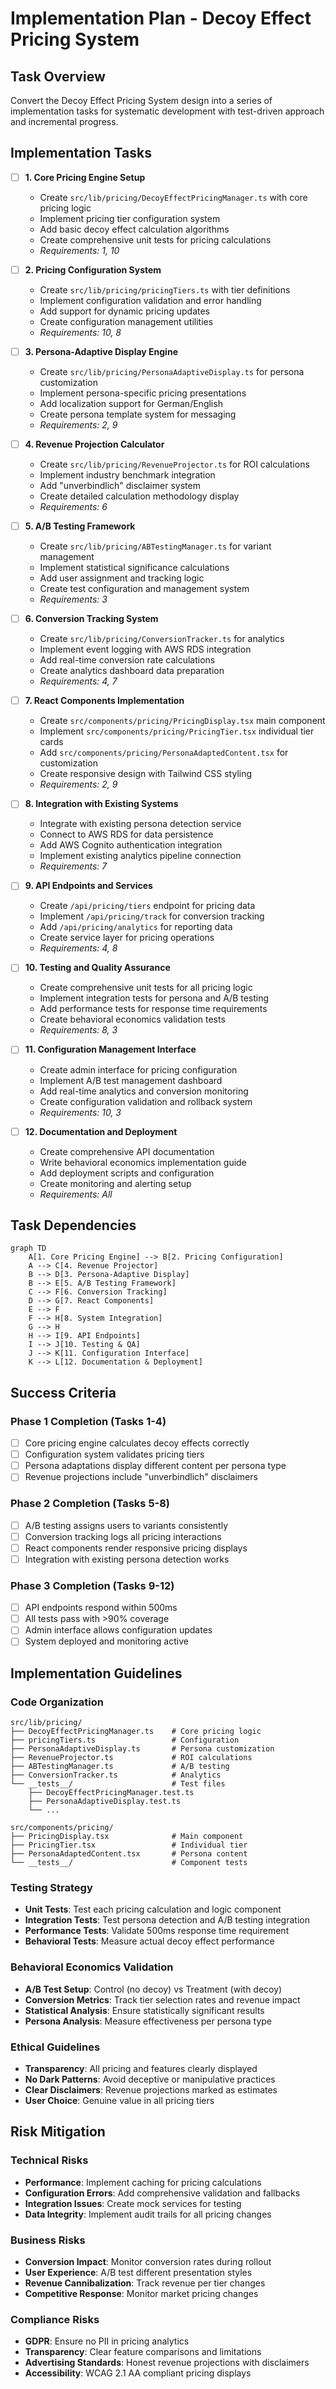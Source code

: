 # Implementation Plan - Decoy Effect Pricing System

## Task Overview

Convert the Decoy Effect Pricing System design into a series of implementation tasks for systematic development with test-driven approach and incremental progress.

## Implementation Tasks

- [ ] **1. Core Pricing Engine Setup**
  - Create `src/lib/pricing/DecoyEffectPricingManager.ts` with core pricing logic
  - Implement pricing tier configuration system
  - Add basic decoy effect calculation algorithms
  - Create comprehensive unit tests for pricing calculations
  - _Requirements: 1, 10_

- [ ] **2. Pricing Configuration System**
  - Create `src/lib/pricing/pricingTiers.ts` with tier definitions
  - Implement configuration validation and error handling
  - Add support for dynamic pricing updates
  - Create configuration management utilities
  - _Requirements: 10, 8_

- [ ] **3. Persona-Adaptive Display Engine**
  - Create `src/lib/pricing/PersonaAdaptiveDisplay.ts` for persona customization
  - Implement persona-specific pricing presentations
  - Add localization support for German/English
  - Create persona template system for messaging
  - _Requirements: 2, 9_

- [ ] **4. Revenue Projection Calculator**
  - Create `src/lib/pricing/RevenueProjector.ts` for ROI calculations
  - Implement industry benchmark integration
  - Add "unverbindlich" disclaimer system
  - Create detailed calculation methodology display
  - _Requirements: 6_

- [ ] **5. A/B Testing Framework**
  - Create `src/lib/pricing/ABTestingManager.ts` for variant management
  - Implement statistical significance calculations
  - Add user assignment and tracking logic
  - Create test configuration and management system
  - _Requirements: 3_

- [ ] **6. Conversion Tracking System**
  - Create `src/lib/pricing/ConversionTracker.ts` for analytics
  - Implement event logging with AWS RDS integration
  - Add real-time conversion rate calculations
  - Create analytics dashboard data preparation
  - _Requirements: 4, 7_

- [ ] **7. React Components Implementation**
  - Create `src/components/pricing/PricingDisplay.tsx` main component
  - Implement `src/components/pricing/PricingTier.tsx` individual tier cards
  - Add `src/components/pricing/PersonaAdaptedContent.tsx` for customization
  - Create responsive design with Tailwind CSS styling
  - _Requirements: 2, 9_

- [ ] **8. Integration with Existing Systems**
  - Integrate with existing persona detection service
  - Connect to AWS RDS for data persistence
  - Add AWS Cognito authentication integration
  - Implement existing analytics pipeline connection
  - _Requirements: 7_

- [ ] **9. API Endpoints and Services**
  - Create `/api/pricing/tiers` endpoint for pricing data
  - Implement `/api/pricing/track` for conversion tracking
  - Add `/api/pricing/analytics` for reporting data
  - Create service layer for pricing operations
  - _Requirements: 4, 8_

- [ ] **10. Testing and Quality Assurance**
  - Create comprehensive unit tests for all pricing logic
  - Implement integration tests for persona and A/B testing
  - Add performance tests for response time requirements
  - Create behavioral economics validation tests
  - _Requirements: 8, 3_

- [ ] **11. Configuration Management Interface**
  - Create admin interface for pricing configuration
  - Implement A/B test management dashboard
  - Add real-time analytics and conversion monitoring
  - Create configuration validation and rollback system
  - _Requirements: 10, 3_

- [ ] **12. Documentation and Deployment**
  - Create comprehensive API documentation
  - Write behavioral economics implementation guide
  - Add deployment scripts and configuration
  - Create monitoring and alerting setup
  - _Requirements: All_

## Task Dependencies

```mermaid
graph TD
    A[1. Core Pricing Engine] --> B[2. Pricing Configuration]
    A --> C[4. Revenue Projector]
    B --> D[3. Persona-Adaptive Display]
    B --> E[5. A/B Testing Framework]
    C --> F[6. Conversion Tracking]
    D --> G[7. React Components]
    E --> F
    F --> H[8. System Integration]
    G --> H
    H --> I[9. API Endpoints]
    I --> J[10. Testing & QA]
    J --> K[11. Configuration Interface]
    K --> L[12. Documentation & Deployment]
```

## Success Criteria

### Phase 1 Completion (Tasks 1-4)
- [ ] Core pricing engine calculates decoy effects correctly
- [ ] Configuration system validates pricing tiers
- [ ] Persona adaptations display different content per persona type
- [ ] Revenue projections include "unverbindlich" disclaimers

### Phase 2 Completion (Tasks 5-8)
- [ ] A/B testing assigns users to variants consistently
- [ ] Conversion tracking logs all pricing interactions
- [ ] React components render responsive pricing displays
- [ ] Integration with existing persona detection works

### Phase 3 Completion (Tasks 9-12)
- [ ] API endpoints respond within 500ms
- [ ] All tests pass with >90% coverage
- [ ] Admin interface allows configuration updates
- [ ] System deployed and monitoring active

## Implementation Guidelines

### Code Organization
```
src/lib/pricing/
├── DecoyEffectPricingManager.ts    # Core pricing logic
├── pricingTiers.ts                 # Configuration
├── PersonaAdaptiveDisplay.ts       # Persona customization
├── RevenueProjector.ts             # ROI calculations
├── ABTestingManager.ts             # A/B testing
├── ConversionTracker.ts            # Analytics
└── __tests__/                      # Test files
    ├── DecoyEffectPricingManager.test.ts
    ├── PersonaAdaptiveDisplay.test.ts
    └── ...

src/components/pricing/
├── PricingDisplay.tsx              # Main component
├── PricingTier.tsx                 # Individual tier
├── PersonaAdaptedContent.tsx       # Persona content
└── __tests__/                      # Component tests
```

### Testing Strategy
- **Unit Tests**: Test each pricing calculation and logic component
- **Integration Tests**: Test persona detection and A/B testing integration
- **Performance Tests**: Validate 500ms response time requirement
- **Behavioral Tests**: Measure actual decoy effect performance

### Behavioral Economics Validation
- **A/B Test Setup**: Control (no decoy) vs Treatment (with decoy)
- **Conversion Metrics**: Track tier selection rates and revenue impact
- **Statistical Analysis**: Ensure statistically significant results
- **Persona Analysis**: Measure effectiveness per persona type

### Ethical Guidelines
- **Transparency**: All pricing and features clearly displayed
- **No Dark Patterns**: Avoid deceptive or manipulative practices
- **Clear Disclaimers**: Revenue projections marked as estimates
- **User Choice**: Genuine value in all pricing tiers

## Risk Mitigation

### Technical Risks
- **Performance**: Implement caching for pricing calculations
- **Configuration Errors**: Add comprehensive validation and fallbacks
- **Integration Issues**: Create mock services for testing
- **Data Integrity**: Implement audit trails for all pricing changes

### Business Risks
- **Conversion Impact**: Monitor conversion rates during rollout
- **User Experience**: A/B test different presentation styles
- **Revenue Cannibalization**: Track revenue per tier changes
- **Competitive Response**: Monitor market pricing changes

### Compliance Risks
- **GDPR**: Ensure no PII in pricing analytics
- **Transparency**: Clear feature comparisons and limitations
- **Advertising Standards**: Honest revenue projections with disclaimers
- **Accessibility**: WCAG 2.1 AA compliant pricing displays